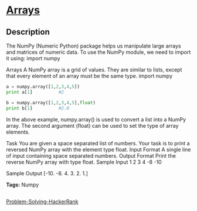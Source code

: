 # [Arrays][title]

## Description

The NumPy (Numeric Python) package helps us manipulate large arrays and matrices of numeric data.
To use the NumPy module, we need to import it using:
import numpy

Arrays
A NumPy array is a grid of values. They are similar to lists, except that every element of an array must be the same type.
import numpy

```python
a = numpy.array([1,2,3,4,5])
print a[1]          #2

b = numpy.array([1,2,3,4,5],float)
print b[1]          #2.0
```

In the above example, numpy.array() is used to convert a list into a NumPy array. The second argument (float) can be used to set the type of array elements.

Task
You are given a space separated list of numbers.
Your task is to print a reversed NumPy array with the element type float.
Input Format
A single line of input containing space separated numbers.
Output Format
Print the reverse NumPy array with type float.
Sample Input
1 2 3 4 -8 -10

Sample Output
[-10.  -8.   4.   3.   2.   1.]

**Tags:** Numpy

##

[Problem-Solving-HackerRank][ajl]

[title]: https://www.hackerrank.com/challenges/np-arrays/problem?isFullScreen=true
[ajl]: https://github.com/yossef-seyam/Problem-Solving-HackerRank
